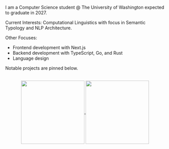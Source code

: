 I am a Computer Science student @ The University of Washington expected to graduate in 2027.

Current Interests: Computational Linguistics with focus in Semantic Typology and NLP Architecture.

Other Focuses:
- Frontend development with Next.js
- Backend development with TypeScript, Go, and Rust
- Language design

Notable projects are pinned below.

<p align="center">
  </br>
  
  <a href="https://github.com/Ashvin-Ranjan">
    <img height="200" align="center" src="https://github-readme-stats.vercel.app/api?username=Ashvin-Ranjan&hide_rank=true&theme=dracula&show_icons=true"> 
  </a>
  <a href="https://github.com/Ashvin-Ranjan">
  <img height="200" align="center" src="https://github-readme-stats.vercel.app/api/top-langs/?username=Ashvin-Ranjan&hide=HTML,CSS&hide_progress=true&theme=dracula&show_icons=true">
  </a>
</p>


<!--
**Ashvin-Ranjan/Ashvin-Ranjan** is a ✨ _special_ ✨ repository because its `README.md` (this file) appears on your GitHub profile.

Here are some ideas to get you started:

- 🔭 I’m currently working on ...
- 🌱 I’m currently learning ...
- 👯 I’m looking to collaborate on ...
- 🤔 I’m looking for help with ...
- 💬 Ask me about ...
- 📫 How to reach me: ...
- 😄 Pronouns: ...
- ⚡ Fun fact: ...
-->
